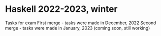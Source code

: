 # Haskell 2022-2023, winter
 Tasks for exam
 First merge - tasks were made in December, 2022
 Second merge - tasks were made in January, 2023 (coming soon, still working)
